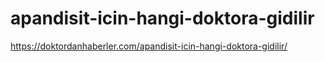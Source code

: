# apandisit-icin-hangi-doktora-gidilir
https://doktordanhaberler.com/apandisit-icin-hangi-doktora-gidilir/
